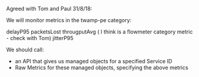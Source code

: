 Agreed with Tom and Paul 31/8/18:

We will monitor metrics in the twamp-pe category:

delayP95
packetsLost
througputAvg ( I think is a flowmeter category metric - check with Tom)
jitterP95

We should call:
- an API that gives us managed objects for a specified Service ID
- Raw Metrics for these managed objects, specifying the above metrics
